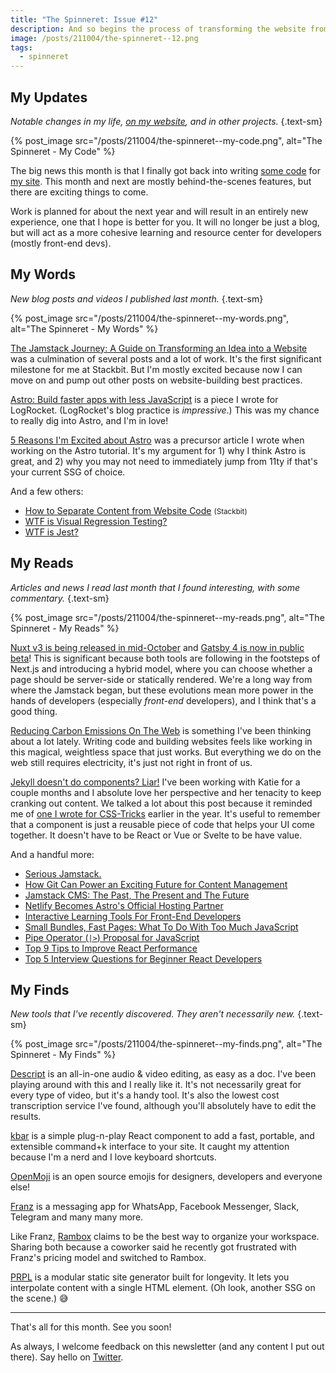 ```yaml
---
title: "The Spinneret: Issue #12"
description: And so begins the process of transforming the website from a traditional blog to a more focused learning and resource center.
image: /posts/211004/the-spinneret--12.png
tags:
  - spinneret
---
```


## My Updates

_Notable changes in my life, [on my website](https://github.com/seancdavis/seancdavis-com), and in other projects._ {.text-sm}

{% post_image
    src="/posts/211004/the-spinneret--my-code.png",
    alt="The Spinneret - My Code" %}

The big news this month is that I finally got back into writing [some code](https://github.com/seancdavis/seancdavis-com) for [my site](/). This month and next are mostly behind-the-scenes features, but there are exciting things to come.

Work is planned for about the next year and will result in an entirely new experience, one that I hope is better for you. It will no longer be just a blog, but will act as a more cohesive learning and resource center for developers (mostly front-end devs).

## My Words

_New blog posts and videos I published last month._ {.text-sm}

{% post_image
    src="/posts/211004/the-spinneret--my-words.png",
    alt="The Spinneret - My Words" %}

[The Jamstack Journey: A Guide on Transforming an Idea into a Website](https://www.stackbit.com/blog/jamstack-journey-transforming-idea-to-website/) was a culmination of several posts and a lot of work. It's the first significant milestone for me at Stackbit. But I'm mostly excited because now I can move on and pump out other posts on website-building best practices.

[Astro: Build faster apps with less JavaScript](https://blog.logrocket.com/astro-build-faster-apps-less-javascript/) is a piece I wrote for LogRocket. (LogRocket's blog practice is _impressive_.) This was my chance to really dig into Astro, and I'm in love!

[5 Reasons I'm Excited about Astro](/posts/five-reasons-excited-about-astro/) was a precursor article I wrote when working on the Astro tutorial. It's my argument for 1) why I think Astro is great, and 2) why you may not need to immediately jump from 11ty if that's your current SSG of choice.

And a few others:

- [How to Separate Content from Website Code](https://www.stackbit.com/blog/jamstack-journey-separate-content/) <small>(Stackbit)</small>
- [WTF is Visual Regression Testing?](/posts/wtf-is-visual-regression-testing/)
- [WTF is Jest?](/posts/wtf-is-jest/)

## My Reads

_Articles and news I read last month that I found interesting, with some commentary._ {.text-sm}

{% post_image
    src="/posts/211004/the-spinneret--my-reads.png",
    alt="The Spinneret - My Reads" %}

[Nuxt v3 is being released in mid-October](https://nuxtjs.org/v3) and [Gatsby 4 is now in public beta](https://www.gatsbyjs.com/gatsby-4/)! This is significant because both tools are following in the footsteps of Next.js and introducing a hybrid model, where you can choose whether a page should be server-side or statically rendered. We're a long way from where the Jamstack began, but these evolutions mean more power in the hands of developers (especially _front-end_ developers), and I think that's a good thing.

[Reducing Carbon Emissions On The Web](https://www.smashingmagazine.com/2021/09/reducing-carbon-emissions-on-web/) is something I've been thinking about a lot lately. Writing code and building websites feels like working in this magical, weightless space that just works. But everything we do on the web still requires electricity, it's just not right in front of us.

[Jekyll doesn't do components? Liar!](https://katiekodes.com/jekyll-components-wysiwyg/) I've been working with Katie for a couple months and I absolute love her perspective and her tenacity to keep cranking out content. We talked a lot about this post because it reminded me of [one I wrote for CSS-Tricks](https://css-tricks.com/components-server-side-vs-client-side/) earlier in the year. It's useful to remember that a component is just a reusable piece of code that helps your UI come together. It doesn't have to be React or Vue or Svelte to be have value.

And a handful more:

- [Serious Jamstack.](https://kontent.ai/resources/serious-jamstack-ebook)
- [How Git Can Power an Exciting Future for Content Management](https://www.netlify.com/blog/2021/08/31/how-git-can-power-an-exciting-future-for-content-management/)
- [Jamstack CMS: The Past, The Present and The Future](https://www.smashingmagazine.com/2021/08/history-future-jamstack-cms/)
- [Netlify Becomes Astro's Official Hosting Partner](https://astro.build/blog/netlify-astro-hosting-sponsorship)
- [Interactive Learning Tools For Front-End Developers](https://www.smashingmagazine.com/2021/09/interactive-learning-tools-front-end-developers/)
- [Small Bundles, Fast Pages: What To Do With Too Much JavaScript](https://calibreapp.com/blog/bundle-size-optimization)
- [Pipe Operator (`|>`) Proposal for JavaScript](https://github.com/tc39/proposal-pipeline-operator)
- [Top 9 Tips to Improve React Performance](https://hackernoon.com/top-9-tips-to-improve-react-performance)
- [Top 5 Interview Questions for Beginner React Developers](https://hackernoon.com/top-5-interview-questions-for-beginner-react-developers?source=rss)

## My Finds

_New tools that I've recently discovered. They aren't necessarily new._ {.text-sm}

{% post_image
    src="/posts/211004/the-spinneret--my-finds.png",
    alt="The Spinneret - My Finds" %}

[Descript](https://www.descript.com/) is an all-in-one audio & video editing, as easy as a doc. I've been playing around with this and I really like it. It's not necessarily great for every type of video, but it's a handy tool. It's also the lowest cost transcription service I've found, although you'll absolutely have to edit the results.

[kbar](https://kbar.vercel.app/) is a simple plug-n-play React component to add a fast, portable, and extensible command+k interface to your site. It caught my attention because I'm a nerd and I love keyboard shortcuts.

[OpenMoji](https://openmoji.org/) is an open source emojis for designers, developers and everyone else!

[Franz](https://meetfranz.com/) is a messaging app for WhatsApp, Facebook Messenger, Slack, Telegram and many many more.

Like Franz, [Rambox](https://rambox.app/#home) claims to be the best way to organize your workspace. Sharing both because a coworker said he recently got frustrated with Franz's pricing model and switched to Rambox.

[PRPL](https://prpl.dev/) is a modular static site generator built for longevity. It lets you interpolate content with a single HTML element. (Oh look, another SSG on the scene.) 😅

---

That's all for this month. See you soon!

As always, I welcome feedback on this newsletter (and any content I put out there). Say hello on [Twitter](https://twitter.com/seancdavis29).

